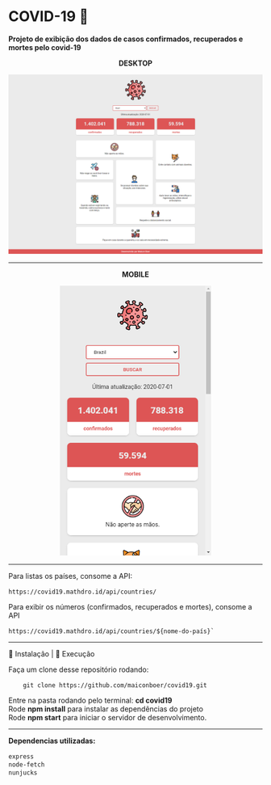 # COVID-19 💉
**Projeto de exibição dos dados de casos confirmados, recuperados e mortes pelo covid-19**    

<p align="center"><strong>DESKTOP</strong></p>
<p align="center">
<img src=".github/desktop.png" width="800"/>


------------------------------------------

<p align="center"><strong>MOBILE</strong></p>
<p align="center">
<img src=".github/mobile.png" width="300"/>
</p>

------------------------------------------

Para listas os países, consome a API:

    https://covid19.mathdro.id/api/countries/
    
Para exibir os números (confirmados, recuperados e mortes), consome a API 

    https://covid19.mathdro.id/api/countries/${nome-do-país}`
    
    
------------------------------------------

:construction_worker: Instalação | :rocket: Execução  

Faça um clone desse repositório rodando:  

        git clone https://github.com/maiconboer/covid19.git 

Entre na pasta rodando pelo terminal: **cd covid19**    
Rode **npm install** para instalar as dependências do projeto  
Rode **npm start** para iniciar o servidor de desenvolvimento.  

------------------------------------------
**Dependencias utilizadas:**     

    express  
    node-fetch  
    nunjucks  


